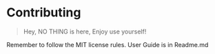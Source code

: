 # Contributing
> Hey, NO THING is here, Enjoy use yourself!

Remember to follow the MIT license rules.
User Guide is in Readme.md
